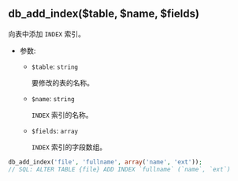 ## db_add_index($table, $name, $fields)

向表中添加 `INDEX` 索引。

- 参数:
  - `$table`: `string`

    要修改的表的名称。

  - `$name`: `string`

    `INDEX` 索引的名称。

  - `$fields`: `array`

    `INDEX` 索引的字段数组。

```php
db_add_index('file', 'fullname', array('name', 'ext'));
// SQL: ALTER TABLE {file} ADD INDEX `fullname` (`name`, `ext`)
```
